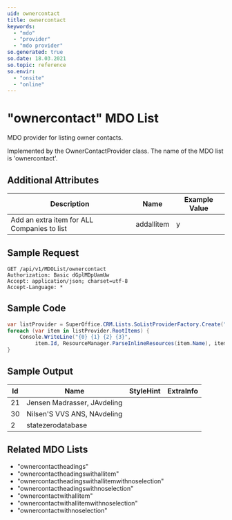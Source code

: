 ```yaml
---
uid: ownercontact
title: ownercontact
keywords:
  - "mdo"
  - "provider"
  - "mdo provider"
so.generated: true
so.date: 18.03.2021
so.topic: reference
so.envir:
  - "onsite"
  - "online"
---
```


# "ownercontact" MDO List
MDO provider for listing owner contacts.



Implemented by the <see cref="T:SuperOffice.CRM.Lists.OwnerContactProvider">OwnerContactProvider</see> class.
The name of the MDO list is 'ownercontact'.

## Additional Attributes

| Description | Name | Example Value |
|-----|-----|------|
|Add an extra item for ALL Companies to list| addallitem|y|





## Sample Request

```http!
GET /api/v1/MDOList/ownercontact
Authorization: Basic dGplMDpUamUw
Accept: application/json; charset=utf-8
Accept-Language: *

```

## Sample Code
```cs
var listProvider = SuperOffice.CRM.Lists.SoListProviderFactory.Create("ownercontact", forceFlatList: true);
foreach (var item in listProvider.RootItems) {
    Console.WriteLine("{0} {1} {2} {3}", 
         item.Id, ResourceManager.ParseInlineResources(item.Name), item.StyleHint, item.ExtraInfo);
}
```

## Sample Output

|Id   | Name  |StyleHint|ExtraInfo |
| --- | ----- | ------- | -------- |
|21|Jensen Madrasser, JAvdeling|||
|30|Nilsen'S VVS ANS, NAvdeling|||
|2|statezerodatabase|||


## Related MDO Lists

* "ownercontactheadings"
* "ownercontactheadingswithallitem"
* "ownercontactheadingswithallitemwithnoselection"
* "ownercontactheadingswithnoselection"
* "ownercontactwithallitem"
* "ownercontactwithallitemwithnoselection"
* "ownercontactwithnoselection"
